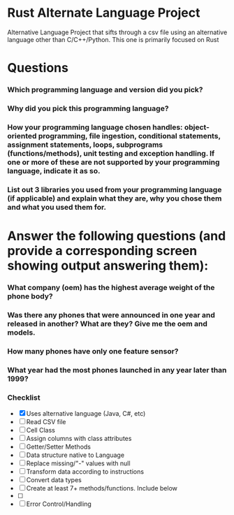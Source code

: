 # Rust Alternate Language Project
Alternative Language Project that sifts through a csv file using an alternative language other than C/C++/Python. This one is primarily focused on Rust

# Questions
### Which programming language and version did you pick?

### Why did you pick this programming language?

### How your programming language chosen handles: object-oriented programming, file ingestion, conditional statements, assignment statements, loops, subprograms (functions/methods), unit testing and exception handling. If one or more of these are not supported by your programming language, indicate it as so. 

### List out 3 libraries you used from your programming language (if applicable) and explain what they are, why you chose them and what you used them for.

# Answer the following questions (and provide a corresponding screen showing output answering them):
### What company (oem) has the highest average weight of the phone body?

### Was there any phones that were announced in one year and released in another? What are they? Give me the oem and models.

### How many phones have only one feature sensor?

### What year had the most phones launched in any year later than 1999? 

### Checklist

* [x] Uses alternative language (Java, C#, etc)
* [ ] Read CSV file
* [ ] Cell Class
* [ ] Assign columns with class attributes
* [ ] Getter/Setter Methods
* [ ] Data structure native to Language
* [ ] Replace missing/"-" values with null
* [ ] Transform data according to instructions
* [ ] Convert data types
* [ ] Create at least 7+ methods/functions. Include below
* [ ]
* [ ] Error Control/Handling
